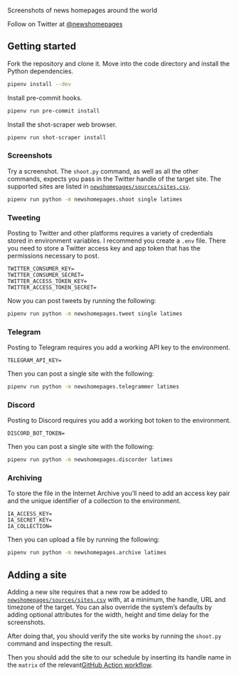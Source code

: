 Screenshots of news homepages around the world

Follow on Twitter at [@newshomepages](https://twitter.com/newshomepages)

## Getting started

Fork the repository and clone it. Move into the code directory and install the Python dependencies.

```bash
pipenv install --dev
```

Install pre-commit hooks.

```bash
pipenv run pre-commit install
```

Install the shot-scraper web browser.

```bash
pipenv run shot-scraper install
```

### Screenshots

Try a screenshot. The `shoot.py` command, as well as all the other commands, expects you pass in the Twitter handle of the target site. The supported sites are listed in [`newshomepages/sources/sites.csv`](./newshomepages/sources/sites.csv).

```bash
pipenv run python -m newshomepages.shoot single latimes
```

### Tweeting

Posting to Twitter and other platforms requires a variety of credentials stored in environment variables. I recommend you create a `.env` file. There you need to store a Twitter access key and app token that has the permissions necessary to post.

```
TWITTER_CONSUMER_KEY=
TWITTER_CONSUMER_SECRET=
TWITTER_ACCESS_TOKEN_KEY=
TWITTER_ACCESS_TOKEN_SECRET=
```

Now you can post tweets by running the following:

```bash
pipenv run python -m newshomepages.tweet single latimes
```

### Telegram

Posting to Telegram requires you add a working API key to the environment.

```
TELEGRAM_API_KEY=
```

Then you can post a single site with the following:

```bash
pipenv run python -m newshomepages.telegrammer latimes
```

### Discord

Posting to Discord requires you add a working bot token to the environment.

```
DISCORD_BOT_TOKEN=
```

Then you can post a single site with the following:

```bash
pipenv run python -m newshomepages.discorder latimes
```

### Archiving

To store the file in the Internet Archive you’ll need to add an access key pair and the unique identifier of a collection to the environment.

```
IA_ACCESS_KEY=
IA_SECRET_KEY=
IA_COLLECTION=
```

Then you can upload a file by running the following:

```bash
pipenv run python -m newshomepages.archive latimes
```

## Adding a site

Adding a new site requires that a new row be added to [`newshomepages/sources/sites.csv`](./newshomepages/sources/sites.csv) with, at a minimum, the handle, URL and timezone of the target. You can also override the system’s defaults by adding optional attributes for the width, height and time delay for the screenshots.

After doing that, you should verify the site works by running the `shoot.py` command and inspecting the result.

Then you should add the site to our schedule by inserting its handle name in the `matrix` of the relevant[GitHub Action workflow](https://github.com/palewire/news-homepages/blob/main/.github/workflows/socal.yml#L15).
